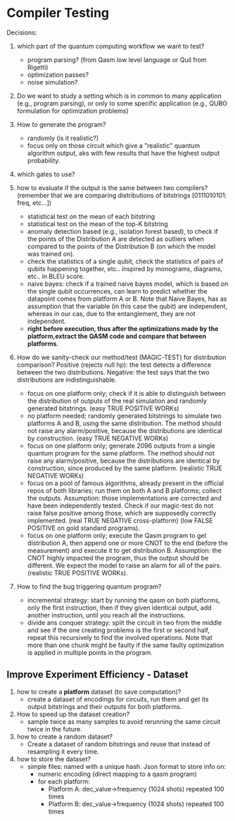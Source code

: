 # Compiler Testing


Decisions:
1. which part of the quantum computing workflow we want to test?
	- program parsing? (from Qasm low level language or Quil from Rigetti)
	- optimization passes?
	- noise simulation?
1. Do we want to study a setting which is in common to many application (e.g., program parsing), or only to some specific application (e.g., QUBO formulation for optimization problems)
1. How to generate the program?
	- randomly (is it realistic?)
	- focus only on those circuit which give a "realistic" quantum algorithm output, aks with few results that have the highest output probability.
1. which gates to use?
1. how to evaluate if the output is the same between two compilers? (remember that we are comparing distributions of bitstrings [0111010101: freq, etc...])
	- statistical test on the mean of each bitstring
	- statistical test on the mean of the top-K bitstring
	- anomaly detection based (e.g., isolation forest based), to check if the points of the Distribution A are detected as outliers when compared to the points of the Distribution B (on which the model was trained on).
	- check the statistics of a single qubit, check the statistics of pairs of qubits happening together, etc.. inspired by monograms, diagrams, etc.. in BLEU score.
	- naive bayes: check if a trained naive bayes model, which is based on the single qubit occurrences, can learn to predict whether the datapoint comes from platform A or B. Note that Naive Bayes, has as assumption that the variable (in this case the qubit) are independent, whereas in our cas, due to the entanglement, they are not independent.
	- **right before execution, thus after the optimizations made by the platform,extract the QASM code and compare that between platforms**.


1. How do we sanity-check our method/test (MAGIC-TEST) for distribution comparison? Positive (rejects null hp): the test detects a difference between the two distributions. Negative: the test says that the two distributions are indistinguishable.
	- focus on one platform only; check if it is able to distinguish between the distribution of outputs of the real simulation and randomly generated bitstrings. (easy TRUE POSITIVE WORKs)
	- no platform needed; randomly generated bitstrings to simulate two platforms A and B, using the same distribution. The method should not raise any alarm/positive, because the distributions are identical by construction. (easy TRUE NEGATIVE WORKs)
	- focus on one platform only; generate 2096 outputs from a single quantum program for the same platform. The method should not raise any alarm/positive, because the distributions are identical by construction, since produced by the same platform. (realistic TRUE NEGATIVE WORKs)
	- focus on a pool of famous algorithms, already present in the official repos of both libraries; run them on both A and B platforms; collect the outputs. Assumption: those implementations are corrected and have been independently tested. Check if our magic-test do not raise false positive among those, which are supposedly correctly implemented. (real TRUE NEGATIVE cross-platform) (low FALSE POSITIVE on gold standard programs).
	- focus on one platform only; execute the Qasm program to get distribution A, then append one or more CNOT to the end (before the measurement) and execute it to get distribution B. Assumption: the CNOT highly impacted the program, thus the output should be different. We expect the model to raise an alarm for all of the pairs. (realistic TRUE POSITIVE WORKs).


1. How to find the  bug triggering quantum program?
	- incremental strategy: start by running the qasm on both platforms, only the first instruction, then if they given identical output, add another instruction, until you reach all the instructions.
	- divide ans conquer strategy: split the circuit in two from the middle and see if the one creating problems is the first or second half, repeat this recursively to find the involved operations. Note that more than one chunk might be faulty if the same faulty optimization is applied in multiple points in the program.


## Improve Experiment Efficiency - Dataset
1. how to create a **platform** dataset (to save computation)?
	- create a dataset of encodings for circuits, run them and get its output bitstrings and their outputs for both platforms.
1. How to speed up the dataset creation?
	- sample twice as many samples to avoid rerunning the same circuit twice in the future.
1. how to create a random dataset?
	- Create a dataset of random bitstrings and reuse that instead of resampling it every time.
1. how to store the dataset?
	- simple files: named with a unique hash. Json format to store info on:
		- numeric encoding (direct mapping to a qasm program)
		- for each platform:
			- Platform A: dec_value->frequency (1024 shots) repeated 100 times
			- Platform B: dec_value->frequency (1024 shots) repeated 100 times


